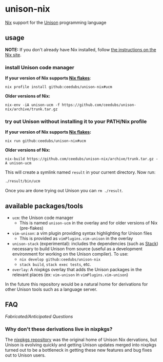 # unison-nix

[Nix] support for the [Unison] programming language

## usage

**NOTE:** If you don't already have Nix installed, follow [the instructions on the Nix site](https://nixos.org/download.html).

### install Unison code manager

**If your version of Nix supports [Nix flakes]**:

```
nix profile install github:ceedubs/unison-nix#ucm
```

**Older versions of Nix:**

```
nix-env -iA unison-ucm -f https://github.com/ceedubs/unison-nix/archive/trunk.tar.gz
```

### try out Unison without installing it to your PATH/Nix profile

**If your version of Nix supports [Nix flakes]:**

```
nix run github:ceedubs/unison-nix#ucm
```

**Older versions of Nix:**

```
nix-build https://github.com/ceedubs/unison-nix/archive/trunk.tar.gz -A unison-ucm
```

This will create a symlink named `result` in your current directory. Now run:

```sh
./result/bin/ucm
```

Once you are done trying out Unison you can `rm ./result`.

## available packages/tools

* `ucm`: the Unison code manager
  * This is named `unison-ucm` in the overlay and for older versions of Nix (pre-flakes)
* `vim-unison`: a vim plugin providing syntax highlighting for Unison files
  * This is provided as `vimPlugins.vim-unison` in the overlay
* `unison-stack` (experimental): includes the dependencies (such as [Stack]) necessary to build Unison from source (useful as a development environment for working on the Unison compiler). To use:
  * `nix develop github:ceedubs/unison-nix`
  * `stack build`, `stack exec tests`, etc.
* `overlay`: A nixpkgs overlay that adds the Unison packages in the relevant places (ex: `vim-unison` in `vimPlugins.vim-unison`)

In the future this repository would be a natural home for derivations for other Unison tools such as a language server.

## FAQ

*Fabricated/Anticipated Questions*

### Why don't these derivations live in nixpkgs?

The [nixpkgs repository][nixpkgs] was the original home of Unison Nix dervations, but Unison is evolving quickly and getting Unison updates merged into nixpkgs turned out to be a bottleneck in getting these new features and bug fixes out to Unison users.

[Nix]: https://nixos.org/
[Nix Flakes]: https://nixos.wiki/wiki/Flakes
[nixpkgs]: https://github.com/nixos/nixpkgs
[Stack]: https://docs.haskellstack.org/en/stable/README/
[Unison]: https://www.unisonweb.org/
